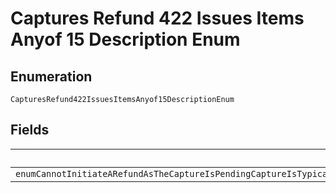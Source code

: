 
# Captures Refund 422 Issues Items Anyof 15 Description Enum

## Enumeration

`CapturesRefund422IssuesItemsAnyof15DescriptionEnum`

## Fields

| Name |
|  --- |
| `enumCannotInitiateARefundAsTheCaptureIsPendingCaptureIsTypicallyPendingWhenThePayerHasFundedTheTransactionUsingEcheckbankFunded` |

